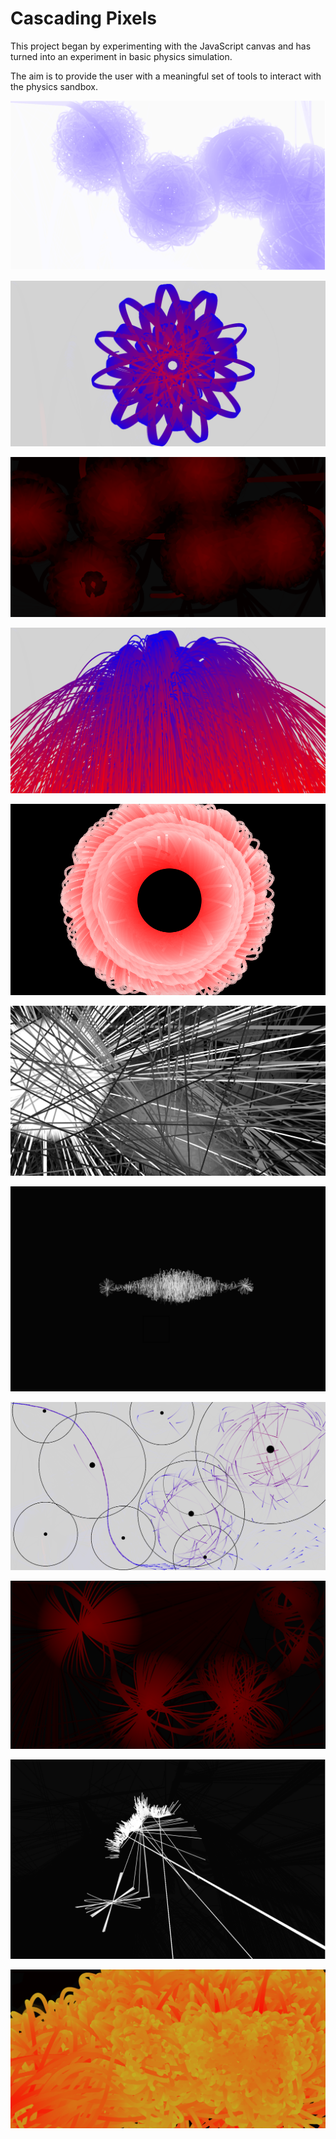 # Cascading Pixels

This project began by experimenting with the JavaScript canvas and has turned into an experiment in basic physics simulation.

The aim is to provide the user with a meaningful set of tools to interact with the physics sandbox.


![image](/images/lightbluenodes.png)

![image](/images/star.png)

![image](/images/heatmap.png)

![image](/images/cascading.png)

![image](/images/rose.png)

![image](/images/tunnels.png)

![image](/images/equalizer.png)

![image](/images/gravitymasses.png)

![image](/images/deeprednodes.png)

![image](/images/Circles.png)

![image](/images/lava.png)






